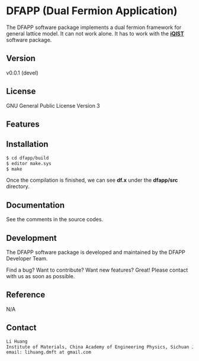 # DFAPP (Dual Fermion Application)

The DFAPP software package implements a dual fermion framework for general lattice model. It can not work alone. It has to work with the [**iQIST**](https://github.com/huangli712/iqist) software package.

## Version

v0.0.1 (devel)

## License

GNU General Public License Version 3

## Features

## Installation

```sh
$ cd dfapp/build
$ editor make.sys
$ make
```
Once the compilation is finished, we can see **df.x** under the **dfapp/src** directory.

## Documentation

See the comments in the source codes.

## Development

The DFAPP software package is developed and maintained by the DFAPP Developer Team.

Find a bug? Want to contribute? Want new features? Great! Please contact with us as soon as possible.

## Reference

N/A

## Contact

```sh
Li Huang
Institute of Materials, China Academy of Engineering Physics, Sichuan Jiangyou, PRC
email: lihuang.dmft at gmail.com
```
